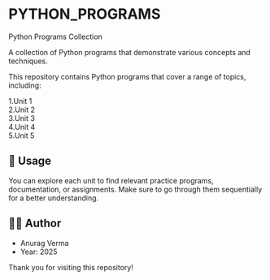 # PYTHON_PROGRAMS

Python Programs Collection

A collection of Python programs that demonstrate various concepts and techniques.

This repository contains Python programs that cover a range of topics, including:

1.Unit 1<br>
2.Unit 2<br>
3.Unit 3<br>
4.Unit 4<br>
5.Unit 5<br>


## 📌 Usage

You can explore each unit to find relevant practice programs, documentation, or assignments. Make sure to go through them sequentially for a better understanding.


## 🧑‍💻 Author
  - Anurag Verma 
  - Year: 2025 

Thank you for visiting this repository!

